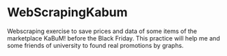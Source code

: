 # WebScrapingKabum
Webscraping exercise to save prices and data of some items of the marketplace KaBuM! before the Black Friday. This practice will help me and some friends of university to found real promotions by graphs.
